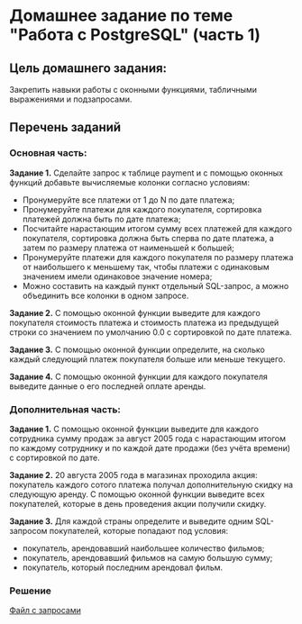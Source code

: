 # Домашнее задание по теме "Работа с PostgreSQL" (часть 1)

## Цель домашнего задания:
Закрепить навыки работы с оконными функциями, табличными выражениями и подзапросами.

## Перечень заданий

### Основная часть:

__Задание 1.__ Сделайте запрос к таблице payment и с помощью оконных функций добавьте вычисляемые колонки согласно условиям:

- Пронумеруйте все платежи от 1 до N по дате платежа;
- Пронумеруйте платежи для каждого покупателя, сортировка платежей должна быть по дате платежа;
- Посчитайте нарастающим итогом сумму всех платежей для каждого покупателя, сортировка должна быть сперва по дате платежа, а затем по размеру платежа от наименьшей к большей;
- Пронумеруйте платежи для каждого покупателя по размеру платежа от наибольшего к меньшему так, чтобы платежи с одинаковым значением имели одинаковое значение номера;
- Можно составить на каждый пункт отдельный SQL-запрос, а можно объединить все колонки в одном запросе.

__Задание 2.__ С помощью оконной функции выведите для каждого покупателя стоимость платежа и стоимость платежа из предыдущей строки со значением по умолчанию 0.0 с сортировкой по дате платежа.

__Задание 3.__ С помощью оконной функции определите, на сколько каждый следующий платеж покупателя больше или меньше текущего.

__Задание 4.__ С помощью оконной функции для каждого покупателя выведите данные о его последней оплате аренды.

### Дополнительная часть:

__Задание 1.__ С помощью оконной функции выведите для каждого сотрудника сумму продаж за август 2005 года с нарастающим итогом по каждому сотруднику и по каждой дате продажи (без учёта времени) с сортировкой по дате.

__Задание 2.__ 20 августа 2005 года в магазинах проходила акция: покупатель каждого сотого платежа получал дополнительную скидку на следующую аренду. С помощью оконной функции выведите всех покупателей, которые в день проведения акции получили скидку.

__Задание 3.__ Для каждой страны определите и выведите одним SQL-запросом покупателей, которые попадают под условия:
- покупатель, арендовавший наибольшее количество фильмов;
- покупатель, арендовавший фильмов на самую большую сумму;
- покупатель, который последним арендовал фильм.

### Решение
[Файл с запросами](/Projects/01_SQL/Study_tasks/Task_4/Solution.sql)
